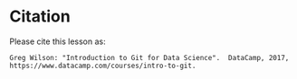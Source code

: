 ---
---
# Citation

Please cite this lesson as:

```
Greg Wilson: "Introduction to Git for Data Science".  DataCamp, 2017, https://www.datacamp.com/courses/intro-to-git.
```
